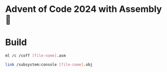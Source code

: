 # Advent of Code 2024 with Assembly 🤖

# Build
```bash
ml /c /coff [file-name].asm
```

```bash
link /subsystem:console [file-name].obj
```
